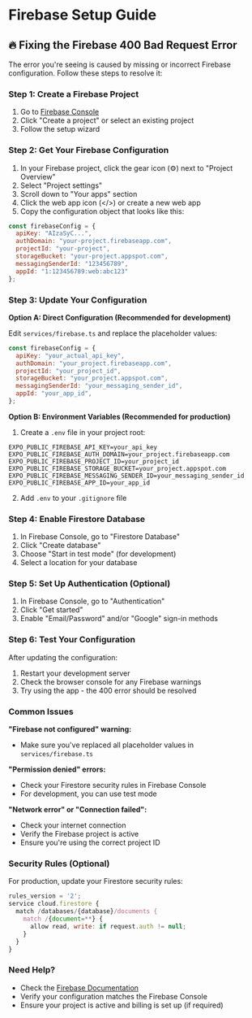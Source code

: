 # Firebase Setup Guide

## 🔥 Fixing the Firebase 400 Bad Request Error

The error you're seeing is caused by missing or incorrect Firebase configuration. Follow these steps to resolve it:

### Step 1: Create a Firebase Project

1. Go to [Firebase Console](https://console.firebase.google.com/)
2. Click "Create a project" or select an existing project
3. Follow the setup wizard

### Step 2: Get Your Firebase Configuration

1. In your Firebase project, click the gear icon (⚙️) next to "Project Overview"
2. Select "Project settings"
3. Scroll down to "Your apps" section
4. Click the web app icon (</>) or create a new web app
5. Copy the configuration object that looks like this:

```javascript
const firebaseConfig = {
  apiKey: "AIzaSyC...",
  authDomain: "your-project.firebaseapp.com",
  projectId: "your-project",
  storageBucket: "your-project.appspot.com",
  messagingSenderId: "123456789",
  appId: "1:123456789:web:abc123"
};
```

### Step 3: Update Your Configuration

**Option A: Direct Configuration (Recommended for development)**

Edit `services/firebase.ts` and replace the placeholder values:

```javascript
const firebaseConfig = {
  apiKey: "your_actual_api_key",
  authDomain: "your_project.firebaseapp.com",
  projectId: "your_project_id",
  storageBucket: "your_project.appspot.com",
  messagingSenderId: "your_messaging_sender_id",
  appId: "your_app_id",
};
```

**Option B: Environment Variables (Recommended for production)**

1. Create a `.env` file in your project root:
```
EXPO_PUBLIC_FIREBASE_API_KEY=your_api_key
EXPO_PUBLIC_FIREBASE_AUTH_DOMAIN=your_project.firebaseapp.com
EXPO_PUBLIC_FIREBASE_PROJECT_ID=your_project_id
EXPO_PUBLIC_FIREBASE_STORAGE_BUCKET=your_project.appspot.com
EXPO_PUBLIC_FIREBASE_MESSAGING_SENDER_ID=your_messaging_sender_id
EXPO_PUBLIC_FIREBASE_APP_ID=your_app_id
```

2. Add `.env` to your `.gitignore` file

### Step 4: Enable Firestore Database

1. In Firebase Console, go to "Firestore Database"
2. Click "Create database"
3. Choose "Start in test mode" (for development)
4. Select a location for your database

### Step 5: Set Up Authentication (Optional)

1. In Firebase Console, go to "Authentication"
2. Click "Get started"
3. Enable "Email/Password" and/or "Google" sign-in methods

### Step 6: Test Your Configuration

After updating the configuration:

1. Restart your development server
2. Check the browser console for any Firebase warnings
3. Try using the app - the 400 error should be resolved

### Common Issues

**"Firebase not configured" warning:**
- Make sure you've replaced all placeholder values in `services/firebase.ts`

**"Permission denied" errors:**
- Check your Firestore security rules in Firebase Console
- For development, you can use test mode

**"Network error" or "Connection failed":**
- Check your internet connection
- Verify the Firebase project is active
- Ensure you're using the correct project ID

### Security Rules (Optional)

For production, update your Firestore security rules:

```javascript
rules_version = '2';
service cloud.firestore {
  match /databases/{database}/documents {
    match /{document=**} {
      allow read, write: if request.auth != null;
    }
  }
}
```

### Need Help?

- Check the [Firebase Documentation](https://firebase.google.com/docs)
- Verify your configuration matches the Firebase Console
- Ensure your project is active and billing is set up (if required) 